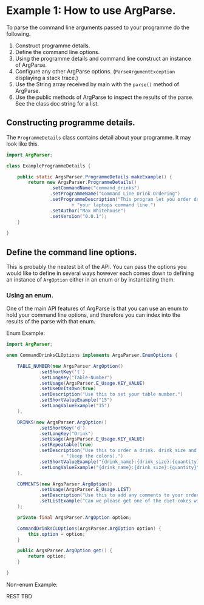 # Example 1: How to use ArgParse.
To parse the command line arguments passed to your programme do the following.
1) Construct programme details.
2) Define the command line options.
3) Using the programme details and command line construct an instance of ArgParse.
4) Configure any other ArgParse options. (`ParseArgumentException` displaying a stack trace.)
5) Use the String array received by main with the `parse()` method of ArgParse.
6) Use the public methods of ArgParse to inspect the results of the parse. See the class doc string for a list.

## Constructing programme details.
The `ProgrammeDetails` class contains detail about your programme. It may look like this.

```java
import ArgParser;

class ExampleProgrammeDetails {

    public static ArgsParser.ProgrammeDetails makeExample() {
        return new ArgsParser.ProgrammeDetails()
                .setCommandName("command_drinks")
                .setProgrammeName("Command Line Drink Ordering")
                .setProgrammeDescription("This program let you order drinks to your table from "
                        + "your laptops command line.")
                .setAuthor("Max Whitehouse")
                .setVersion("0.0.1");       
    }
    
}
```


## Define the command line options.
This is probably the neatest bit of the API. You can pass the options you would like to define in several ways however each comes down to defining an instance of `ArgOption` either in an enum or by instantiating them.

### Using an enum.
One of the main API features of ArgParse is that you can use an enum to hold your command line options, and therefore you can index into the results of the parse with that enum.

Enum Example:

```java
import ArgParser;

enum CommandDrinksCLOptions implements ArgsParser.EnumOptions {

    TABLE_NUMBER(new ArgsParser.ArgOption()
            .setShortKey('t')
            .setLongKey("Table-Number")
            .setUsage(ArgsParser.E_Usage.KEY_VALUE)
            .setUseOnItsOwn(true)
            .setDescription("Use this to set your table number.")
            .setShortValueExample("15")
            .setLongValueExample("15")
    ),

    DRINKS(new ArgsParser.ArgOption()
            .setShortKey('d')
            .setLongKey("Drink")
            .setUsage(ArgsParser.E_Usage.KEY_VALUE)
            .setRepeatable(true)
            .setDescription("Use this to order a drink. drink_size and quantity can be empty "
                    + "(keep the colons).")
            .setShortValueExample("{drink_name}:{drink_size}:{quantity}")
            .setLongValueExample("{drink_name}:{drink_size}:{quantity}")
    ),

    COMMENTS(new ArgsParser.ArgOption()
            .setUsage(ArgsParser.E_Usage.LIST)
            .setDescription("Use this to add any comments to your order.")
            .setListExample("Can we please get one of the diet-cokes without ice?")
    );

    private final ArgsParser.ArgOption option;

    CommandDrinksCLOptions(ArgsParser.ArgOption option) {
        this.option = option;
    }

    public ArgsParser.ArgOption get() {
        return option;
    }

}
```

Non-enum Example:

REST TBD

